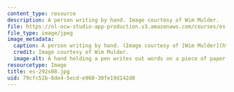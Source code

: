 ```yaml
---
content_type: resource
description: A person writing by hand. Image courtesy of Wim Mulder.
file: https://ol-ocw-studio-app-production.s3.amazonaws.com/courses/es-292-writing-workshop-spring-2008/79cfc52b8de45ecde96030fe19d142d8_es-292s08.jpg
file_type: image/jpeg
image_metadata:
  caption: A person writing by hand. (Image courtesy of [Wim Mulder](http://www.flickr.com/photos/wimmulder/15653748/).)
  credit: Image courtesy of Wim Mulder.
  image-alt: A hand holding a pen writes out words on a piece of paper.
resourcetype: Image
title: es-292s08.jpg
uid: 79cfc52b-8de4-5ecd-e960-30fe19d142d8
---
```


